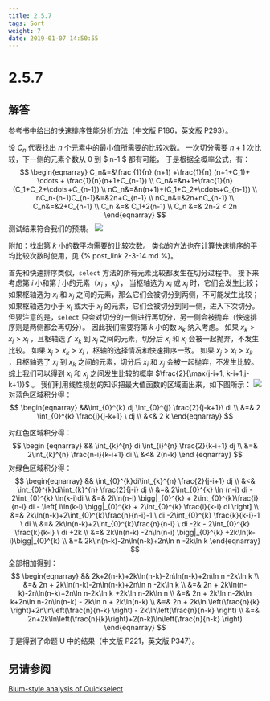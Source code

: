 ```yaml
---
title: 2.5.7
tags: Sort
weight: 7
date: 2019-01-07 14:50:55
---
```


# 2.5.7


## 解答

参考书中给出的快速排序性能分析方法（中文版 P186，英文版 P293）。

设 $C_n$ 代表找出 $n$ 个元素中的最小值所需要的比较次数。
一次切分需要 $n+1$ 次比较，下一侧的元素个数从 $0$ 到 $ n-1 ​$ 都有可能，
于是根据全概率公式，有：
$$
\begin{eqnarray}
C_n&=&\frac {1}{n} (n+1) +\frac{1}{n} (n+1+C_1)+ \cdots + \frac{1}{n}(n+1+C_{n-1}) \\
C_n&=&n+1+\frac{1}{n}(C_1+C_2+\cdots+C_{n-1}) \\
nC_n&=&n(n+1)+(C_1+C_2+\cdots+C_{n-1}) \\
nC_n-(n-1)C_{n-1}&=&2n+C_{n-1} \\
nC_n&=&2n+nC_{n-1} \\
C_n&=&2+C_{n-1} \\
C_n &=& C_1+2(n-1) \\
C_n &=& 2n-2 < 2n
\end{eqnarray}
$$
测试结果符合我们的预期。
![](/resources/2.5.7/1.png)

附加：找出第 $k$ 小的数平均需要的比较次数。
类似的方法也在计算快速排序的平均比较次数时使用，见 {% post_link  2-3-14.md %}。

首先和快速排序类似，`select` 方法的所有元素比较都发生在切分过程中。
接下来考虑第 $i$ 小和第 $j$ 小的元素（$x_i$ ，$x_j$），
当枢轴选为 $x_i$ 或 $x_j$ 时，它们会发生比较；
如果枢轴选为 $x_i$ 和 $x_j$ 之间的元素，那么它们会被切分到两侧，不可能发生比较；
如果枢轴选为小于 $x_i$ 或大于 $x_j$ 的元素，它们会被切分到同一侧，进入下次切分。
但要注意的是，`select` 只会对切分的一侧进行再切分，另一侧会被抛弃（快速排序则是两侧都会再切分）。
因此我们需要将第 $k$ 小的数 $x_k$ 纳入考虑。
如果 $x_k>x_j>x_i$ ，且枢轴选了 $x_k$ 到 $x_j$ 之间的元素，切分后 $x_i$ 和 $x_j$ 会被一起抛弃，不发生比较。
如果 $x_j  > x_k > x_i$ ，枢轴的选择情况和快速排序一致。
如果 $x_j > x_i > x_k$ ，且枢轴选了 $x_i$ 到 $x_k$ 之间的元素，切分后 $x_i$ 和 $x_j$ 会被一起抛弃，不发生比较。
综上我们可以得到 $x_i$ 和 $x_j$ 之间发生比较的概率 $\frac{2}{\max(j-i+1, k-i+1,j-k+1)}$ 。
我们利用线性规划的知识把最大值函数的区域画出来，如下图所示：
![](/resources/2.5.7/2.png)
对蓝色区域积分得：
$$
\begin{eqnarray}
&&\int_{0}^{k} dj \int_{0}^{j} \frac{2}{j-k+1}\ di \\
&=& 2 \int_{0}^{k} \frac{j}{j-k+1} \  dj \\
&<& 2 k
\end{eqnarray}
$$

对红色区域积分得：
$$
\begin {eqnarray}
&& \int_{k}^{n} di \int_{i}^{n} \frac{2}{k-i+1} dj \\
&=& 2\int_{k}^{n}  \frac{n-i}{k-i+1} di \\
&<& 2(n-k)
\end {eqnarray}
$$
对绿色区域积分得：
$$
\begin{eqnarray}
&& \int_{0}^{k}di\int_{k}^{n} \frac{2}{j-i+1} dj \\
&<& \int_{0}^{k}di\int_{k}^{n} \frac{2}{j-i} dj \\
&=& 2\int_{0}^{k} \ln (n-i) di - 2\int_{0}^{k} \ln(k-i)di \\
&=& 2i\ln(n-i) \bigg|_{0}^{k} + 2\int_{0}^{k}\frac{i}{n-i} di - 
\left[ i\ln(k-i) \bigg|_{0}^{k} + 2\int_{0}^{k} \frac{i}{k-i} di \right] \\
&=& 2k\ln(n-k)+2\int_{0}^{k}\frac{n}{n-i}-1 \ di -2\int_{0}^{k} \frac{k}{k-i}-1 \ di \\
&=& 2k\ln(n-k)+2\int_{0}^{k}\frac{n}{n-i} \ di -2k - 2\int_{0}^{k} \frac{k}{k-i} \ di +2k \\
&=& 2k\ln(n-k) -2n\ln(n-i) \bigg|_{0}^{k} +2k\ln(k-i)\bigg|_{0}^{k} \\
&=& 2k\ln(n-k)-2n\ln(n-k)+2n\ln n -2k\ln k
\end{eqnarray}
$$
全部相加得到：
$$
\begin{eqnarray}
&& 2k+2(n-k)+2k\ln(n-k)-2n\ln(n-k)+2n\ln n -2k\ln k \\
&=& 2n + 2k\ln(n-k)-2n\ln(n-k)+2n\ln n -2k\ln k \\
&=& 2n + 2k\ln(n-k)-2n\ln(n-k)+2n\ln n-2k\ln k +2k\ln n-2k\ln n \\
&=& 2n + 2k\ln n-2k\ln k+2n\ln n-2n\ln(n-k) - 2k\ln n + 2k\ln(n-k) \\
&=& 2n + 2k\ln \left(\frac{n}{k} \right)+2n\ln\left(\frac{n}{n-k} \right) - 2k\ln\left(\frac{n}{n-k} \right) \\
&=& 2n+2k\ln\left(\frac{n}{k}\right)+2(n-k)\ln\left(\frac{n}{n-k} \right)
\end{eqnarray}
$$
于是得到了命题 U 中的结果（中文版 P221，英文版 P347）。

## 另请参阅

[Blum-style analysis of Quickselect](https://11011110.github.io/blog/2007/10/09/blum-style-analysis-of.html)
